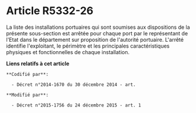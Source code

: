 # Article R5332-26

La liste des installations portuaires qui sont soumises aux dispositions de la présente sous-section est arrêtée pour chaque
port par le représentant de l'Etat dans le département sur proposition de l'autorité portuaire. L'arrêté identifie
l'exploitant, le périmètre et les principales caractéristiques physiques et fonctionnelles de chaque installation.

**Liens relatifs à cet article**

	**Codifié par**:

	  - Décret n°2014-1670 du 30 décembre 2014 - art.

	**Modifié par**:

	  - Décret n°2015-1756 du 24 décembre 2015 - art. 1
